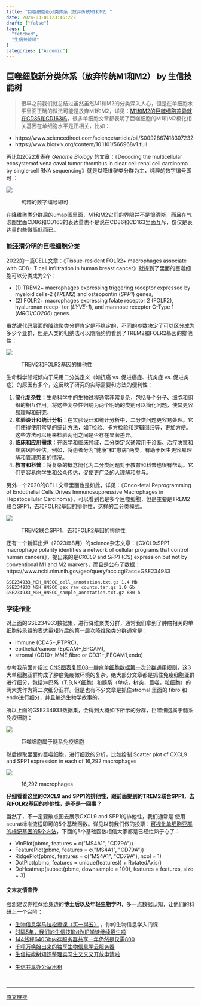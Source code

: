 ```yaml
---
title: "巨噬细胞新分类体系（放弃传统M1和M2）"
date: 2024-03-01T23:46:27Z
draft: ["false"]
tags: [
  "fetched",
  "生信技能树"
]
categories: ["Acdemic"]
---
```

巨噬细胞新分类体系（放弃传统M1和M2） by 生信技能树
------
<div><section data-tool="mdnice编辑器" data-website="https://www.mdnice.com"><blockquote data-tool="mdnice编辑器"><p>很早之前我们就总结过虽然虽然M1和M2的分类深入人心，但是在单细胞水平里面正确的做法可能是放弃M1和M2，详见：<a href="https://mp.weixin.qq.com/s?__biz=MzAxMDkxODM1Ng==&amp;mid=2247515731&amp;idx=1&amp;sn=6d728661b6d022a9185e72b94a9267c5&amp;scene=21#wechat_redirect" data-linktype="2">M1和M2的巨噬细胞差异就在CD86和CD163吗</a>，很多单细胞文章都表明了巨噬细胞的M1和M2极化相关基因在单细胞水平是正相关，比如：</p></blockquote><ul data-tool="mdnice编辑器"><li><section>https://www.sciencedirect.com/science/article/pii/S0092867418307232</section></li><li><section>https://www.biorxiv.org/content/10.1101/566968v1.full</section></li></ul><p data-tool="mdnice编辑器">再比如2022发表在 <em>Genome Biology</em> 的文章：《Decoding the multicellular ecosystemof vena caval tumor thrombus in clear cell renal cell carcinoma by single‐cell RNA sequencing》就是以降维聚类分群为主，纯粹的数字编号即可 ：</p><p><img data-galleryid="" data-ratio="0.3148148148148148" data-s="300,640" data-src="https://mmbiz.qpic.cn/mmbiz_png/cZNhZQ6j4wz1LHjjia0TXeOs4eYuT2vhGfjUzEYojQjRM0MhV4h5quic9TxgF3cP9p3ZzPRC8RzBJxoHKxpJIJ6Q/640?wx_fmt=png" data-type="png" data-w="1080" src="https://mmbiz.qpic.cn/mmbiz_png/cZNhZQ6j4wz1LHjjia0TXeOs4eYuT2vhGfjUzEYojQjRM0MhV4h5quic9TxgF3cP9p3ZzPRC8RzBJxoHKxpJIJ6Q/640?wx_fmt=png"></p><figure data-tool="mdnice编辑器"><figcaption>纯粹的数字编号即可</figcaption></figure><p data-tool="mdnice编辑器">在降维聚类分群后的umap图里面，M1和M2它们的界限并不是很清晰，而且在气泡图里面CD86和CD163的表达量也不是说在CD86和CD163里面互斥，仅仅是表达量的些微高低而已。</p><h3 data-tool="mdnice编辑器"><span></span>能泾渭分明的巨噬细胞分类<span></span></h3><p data-tool="mdnice编辑器">2022的一篇CELL文章：《Tissue-resident FOLR2+ macrophages associate with CD8+ T cell infiltration in human breast cancer》就提到了里面的巨噬细胞可以分类成为2个：</p><ul data-tool="mdnice编辑器"><li><section>(1) TREM2+ macrophages expressing triggering receptor expressed by myeloid cells-2 (<em>TREM2</em>) and osteopontin (<em>SPP1</em>) genes,</section></li><li><section>(2) FOLR2+ macrophages expressing folate receptor 2 (FOLR2), hyaluronan recep- tor (<em>LYVE-1</em>), and mannose receptor C-Type 1 (<em>MRC1/CD206</em>) genes.</section></li></ul><p data-tool="mdnice编辑器">虽然说代码层面的降维聚类分群肯定是不稳定的，不同的参数决定了可以区分成为多少个亚群，但是人类的归纳法可以隐隐约约看到了TREM2和FOLR2基因的排他性：</p><p><img data-galleryid="" data-ratio="0.587037037037037" data-s="300,640" data-src="https://mmbiz.qpic.cn/mmbiz_png/cZNhZQ6j4wz1LHjjia0TXeOs4eYuT2vhG3pOA7UfJBfqSaJqWnocHh6sWz6qLqdelibHfFYlEGoWibUEq5PZicia2NA/640?wx_fmt=png" data-type="png" data-w="1080" src="https://mmbiz.qpic.cn/mmbiz_png/cZNhZQ6j4wz1LHjjia0TXeOs4eYuT2vhG3pOA7UfJBfqSaJqWnocHh6sWz6qLqdelibHfFYlEGoWibUEq5PZicia2NA/640?wx_fmt=png"></p><figure data-tool="mdnice编辑器"><figcaption>TREM2和FOLR2基因的排他性</figcaption></figure><p data-tool="mdnice编辑器">生命科学领域倾向于采用二分类定义（如抗癌 vs. 促进癌症、抗炎症 vs. 促进炎症）的原因有多个，这反映了研究的实际需要和方法的便利性：</p><ol data-tool="mdnice编辑器"><li><section><strong>简化复杂性</strong>：生命科学中的生物过程通常非常复杂，包括多个分子、细胞和组织的相互作用。将这些复杂性归纳为两个明确的类别可以简化问题，使其更容易理解和研究。</section></li><li><section><strong>实验设计和统计分析</strong>：在实验设计和统计分析中，二分类问题更容易处理。它们使得使用常见的统计方法，如T检验、卡方检验和逻辑回归等，更加方便。这些方法可以用来检验两组之间是否存在显著差异。</section></li><li><section><strong>临床和应用需求</strong>：在医学和临床领域，二分类定义通常用于诊断、治疗决策和疾病风险评估。例如，将患者分为“健康”和“患病”两类，有助于医生更容易理解和管理患者的情况。</section></li><li><section><strong>教育和科普</strong>：将复杂的概念简化为二分类问题对于教育和科普也很有帮助。它们更容易向学生和公众传达，促使更广泛的人理解和参与。</section></li></ol><p data-tool="mdnice编辑器">另外一个2020的CELL文章里面也是如此，详见：《Onco-fetal Reprogramming of Endothelial Cells Drives Immunosuppressive Macrophages in Hepatocellular Carcinoma》，可以看到也是多个巨噬细胞，但是主要是TREM2联合SPP1，去和FOLR2基因的排他性，这样的二分类模式。</p><p><img data-galleryid="" data-ratio="0.38796296296296295" data-s="300,640" data-src="https://mmbiz.qpic.cn/mmbiz_png/cZNhZQ6j4wz1LHjjia0TXeOs4eYuT2vhGRFmU20zLjW8F5EzyeMLx295RAMhMwzVaBjShG7AiaC55JhuMkuYuF6Q/640?wx_fmt=png" data-type="png" data-w="1080" src="https://mmbiz.qpic.cn/mmbiz_png/cZNhZQ6j4wz1LHjjia0TXeOs4eYuT2vhGRFmU20zLjW8F5EzyeMLx295RAMhMwzVaBjShG7AiaC55JhuMkuYuF6Q/640?wx_fmt=png"></p><figure data-tool="mdnice编辑器"><figcaption>TREM2联合SPP1，去和FOLR2基因的排他性</figcaption></figure><p data-tool="mdnice编辑器">还有一个新鲜出炉（2023年8月）的science杂志文章：《CXCL9:SPP1 macrophage polarity identifies a network of cellular programs that control human cancers》，提出来的是<em>CXCL9</em> and <em>SPP1</em> (CS) expression but not by conventional M1 and M2 markers，而且是公布了数据：https://www.ncbi.nlm.nih.gov/geo/query/acc.cgi?acc=GSE234933</p><pre data-tool="mdnice编辑器"><span></span><code>GSE234933_MGH_HNSCC_cell_annotation.txt.gz 1.4 Mb  <br>GSE234933_MGH_HNSCC_gex_raw_counts.tar.gz 1.0 Gb  <br>GSE234933_MGH_HNSCC_sample_annotation.txt.gz 680 b  <br></code></pre><h3 data-tool="mdnice编辑器"><span></span>学徒作业<span></span></h3><p data-tool="mdnice编辑器">对上面的GSE234933数据集，进行降维聚类分群，通常我们拿到了肿瘤相关的单细胞转录组的表达量矩阵后的第一层次降维聚类分群通常是：</p><ul data-tool="mdnice编辑器"><li><section>immune (CD45+,PTPRC),</section></li><li><section>epithelial/cancer (EpCAM+,EPCAM),</section></li><li><section>stromal (CD10+,MME,fibro or CD31+,PECAM1,endo)</section></li></ul><p data-tool="mdnice编辑器">参考我前面介绍过 <a href="https://mp.weixin.qq.com/s?__biz=MzI1Njk4ODE0MQ==&amp;mid=2247488940&amp;idx=1&amp;sn=1cc8a8a74715087939b9721c0881775d&amp;scene=21#wechat_redirect" data-linktype="2">CNS图表复现08—肿瘤单细胞数据第一次分群通用规则</a>，这3大单细胞亚群构成了肿瘤免疫微环境的复杂。绝大部分文章都是抓住免疫细胞亚群进行细分，包括淋巴系（T,B,NK细胞）和髓系（单核，树突，巨噬，粒细胞）的两大类作为第二次细分亚群。但是也有不少文章是抓住stromal 里面的 fibro 和endo进行细分，并且编造生物学故事的。</p><p data-tool="mdnice编辑器">所以上面的GSE234933数据集，会得到大概如下所示的分群，巨噬细胞属于髓系免疫细胞：</p><p><img data-galleryid="" data-ratio="0.6014897579143389" data-s="300,640" data-src="https://mmbiz.qpic.cn/mmbiz_png/cZNhZQ6j4wz1LHjjia0TXeOs4eYuT2vhGwTzNwDLrwCQmCtr6pyaFxkJ4hKwF27krSDicoCicwypdhvKQLLwKYoXQ/640?wx_fmt=png" data-type="png" data-w="1074" src="https://mmbiz.qpic.cn/mmbiz_png/cZNhZQ6j4wz1LHjjia0TXeOs4eYuT2vhGwTzNwDLrwCQmCtr6pyaFxkJ4hKwF27krSDicoCicwypdhvKQLLwKYoXQ/640?wx_fmt=png"></p><figure data-tool="mdnice编辑器"><figcaption>巨噬细胞属于髓系免疫细胞</figcaption></figure><p data-tool="mdnice编辑器">然后提取里面的巨噬细胞，进行细致的分析，比如绘制 Scatter plot of CXCL9 and SPP1 expression in each of 16,292 macrophages</p><p><img data-galleryid="" data-ratio="1.145077720207254" data-s="300,640" data-src="https://mmbiz.qpic.cn/mmbiz_png/cZNhZQ6j4wz1LHjjia0TXeOs4eYuT2vhG6O26ibNDytX8DecmDC1g19CicHDHyEaWDibVAzfuIiaNicZGsibz46yIw9ow/640?wx_fmt=png" data-type="png" data-w="386" src="https://mmbiz.qpic.cn/mmbiz_png/cZNhZQ6j4wz1LHjjia0TXeOs4eYuT2vhG6O26ibNDytX8DecmDC1g19CicHDHyEaWDibVAzfuIiaNicZGsibz46yIw9ow/640?wx_fmt=png"></p><figure data-tool="mdnice编辑器"><figcaption>16,292 macrophages</figcaption></figure><p data-tool="mdnice编辑器"><strong>仔细看看这里的CXCL9 and SPP1的排他性，跟前面提到的TREM2联合SPP1，去和FOLR2基因的排他性，是不是一回事？</strong></p><p data-tool="mdnice编辑器">当然了，不一定要散点图去展示CXCL9 and SPP1的排他性，我们通常是 使用seurat标准流程即可的5个基础函数。详见以前我们做的投票：<a href="https://mp.weixin.qq.com/s?__biz=MzAxMDkxODM1Ng==&amp;mid=2247500816&amp;idx=1&amp;sn=25568540a54d63225def0804c05025f8&amp;scene=21#wechat_redirect" data-linktype="2">可视化单细胞亚群的标记基因的5个方法</a>，下面的5个基础函数相信大家都是已经烂熟于心了：</p><ul data-tool="mdnice编辑器"><li><section>VlnPlot(pbmc, features = c("MS4A1", "CD79A"))</section></li><li><section>FeaturePlot(pbmc, features = c("MS4A1", "CD79A"))</section></li><li><section>RidgePlot(pbmc, features = c("MS4A1", "CD79A"), ncol = 1)</section></li><li><section>DotPlot(pbmc, features = unique(features)) + RotatedAxis()</section></li><li><section>DoHeatmap(subset(pbmc, downsample = 100), features = features, size = 3)</section></li></ul></section><h4 data-tool="mdnice编辑器">文末友情宣传</h4><p data-tool="mdnice编辑器">强烈建议你推荐给身边的<strong>博士后以及年轻生物学PI</strong>，多一点数据认知，让他们的科研上一个台阶：</p><ul data-tool="mdnice编辑器"><li><section><a target="_blank" href="http://mp.weixin.qq.com/s?__biz=MzAxMDkxODM1Ng==&amp;mid=2247524240&amp;idx=1&amp;sn=94c9ef8c3d8080c30c8372d4fb5999ab&amp;chksm=9b4bdf2bac3c563def9232bb78f43bcaa13d7c3442b00cf83aaa32ae98f4500883fa8803fb98&amp;scene=21#wechat_redirect" textvalue="生物信息学马拉松授课（买一‍得五）" linktype="text" imgurl="" imgdata="null" data-itemshowtype="0" tab="innerlink" data-linktype="2" hasload="1">生物信息学马拉松授课（买一得五）</a> ，你的生物信息学入门课</section></li><li><section><a target="_blank" href="http://mp.weixin.qq.com/s?__biz=MzAxMDkxODM1Ng==&amp;mid=2247524148&amp;idx=1&amp;sn=7806da6feb41a36493c519c1cfc1d3ac&amp;chksm=9b4bdf8fac3c569960369602f1ef26639cb366b250f233b2297d1f059471c0458335bfc0b829&amp;scene=21#wechat_redirect" textvalue="时隔5年，我们的生信技能树VIP学徒继续招生啦" linktype="text" imgurl="" imgdata="null" data-itemshowtype="0" tab="innerlink" data-linktype="2" hasload="1">时隔5年，我们的生信技能树VIP学徒继续招生啦</a><br></section></li><li><section><a target="_blank" href="http://mp.weixin.qq.com/s?__biz=MzAxMDkxODM1Ng==&amp;mid=2247522831&amp;idx=2&amp;sn=1744efdf428465425a145ff3a982198b&amp;chksm=9b4bdab4ac3c53a28fbecbbff4f254f470b54a7a20468bb753b295b930315e1ec45bcbabc10b&amp;scene=21#wechat_redirect" textvalue="144线程640Gb内存服务器共享一年‍仍然是仅需800" linktype="text" imgurl="" imgdata="null" data-itemshowtype="0" tab="innerlink" data-linktype="2" hasload="1">144线程640Gb内存服务器共享一年仍然是仅需800</a></section></li><li><section><a target="_blank" href="http://mp.weixin.qq.com/s?__biz=MzAxMDkxODM1Ng==&amp;mid=2247519765&amp;idx=1&amp;sn=ce5a8c8182f854c88043059f8c2cb9ff&amp;chksm=9b4bceaeac3c47b88c19941d43dbb1401f3a92206481a0afc41159927868199643f795d62a7e&amp;scene=21#wechat_redirect" textvalue="千呼万唤始出来的独享生物信息学云服务器" linktype="text" imgurl="" imgdata="null" data-itemshowtype="0" tab="innerlink" data-linktype="2" hasload="1">千呼万唤始出来的独享生物信息学云服务器</a></section></li><li><section><a target="_blank" href="http://mp.weixin.qq.com/s?__biz=MzAxMDkxODM1Ng==&amp;mid=2247519765&amp;idx=1&amp;sn=ce5a8c8182f854c88043059f8c2cb9ff&amp;chksm=9b4bceaeac3c47b88c19941d43dbb1401f3a92206481a0afc41159927868199643f795d62a7e&amp;scene=21#wechat_redirect" textvalue="千呼万唤始出来的独享生物信息学云服务器" linktype="text" imgurl="" imgdata="null" data-itemshowtype="0" tab="innerlink" data-linktype="2" hasload="1"></a><a target="_blank" href="http://mp.weixin.qq.com/s?__biz=MzAxMDkxODM1Ng==&amp;mid=2247524275&amp;idx=1&amp;sn=fa592ee29f636f34387491d0fceadd8e&amp;chksm=9b4bdf08ac3c561e0881974b3817beb0a0e514dc1a8df4c34c2b6653da6fa78e09acb03c70c2&amp;scene=21#wechat_redirect" textvalue="生信技能树知识整理实习生又又又开放申请啦" linktype="text" imgurl="" imgdata="null" data-itemshowtype="0" tab="innerlink" data-linktype="2" hasload="1">生信技能树知识整理实习生又又又开放申请啦</a></section></li><li><p><a target="_blank" href="http://mp.weixin.qq.com/s?__biz=MzAxMDkxODM1Ng==&amp;mid=2247524432&amp;idx=1&amp;sn=5b33b0c6807a9e6939c332c58fabff89&amp;chksm=9b4b20ebac3ca9fdb3d8bfaf2bef5552f64eb70e7fae557cc7197fb1a23b3e8bc31b585bf829&amp;scene=21#wechat_redirect" textvalue="生信共享办公室出租" linktype="text" imgurl="" imgdata="null" data-itemshowtype="0" tab="innerlink" data-linktype="2" hasload="1">生信共享办公室出租</a></p></li></ul><p><br></p><p><mp-style-type data-value="3"></mp-style-type></p></div>  
<hr>
<a href="https://mp.weixin.qq.com/s/mCsdjKx4vLFMH2TjXLoeVQ",target="_blank" rel="noopener noreferrer">原文链接</a>
